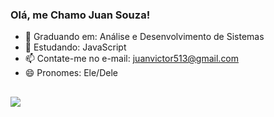 ### Olá, me Chamo Juan Souza!

- 🔭 Graduando em: Análise e Desenvolvimento de Sistemas
- 🌱 Estudando: JavaScript
- 📫 Contate-me no e-mail: juanvictor513@gmail.com
- 😄 Pronomes: Ele/Dele
##
<div>
  <a href="https://www.linkedin.com/in/juan-souza-101472263/"><img src="https://img.shields.io/badge/LinkedIn-0077B5?style=for-the-badge&logo=linkedin&logoColor=white"></a>
</div>

